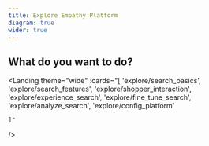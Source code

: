 ```yaml
---
title: Explore Empathy Platform
diagram: true
wider: true
---
```


## What do you want to do?

<Landing
    theme="wide"
    :cards="[
        'explore/search_basics',
        'explore/search_features',
        'explore/shopper_interaction',
        'explore/experience_search',
        'explore/fine_tune_search',
        'explore/analyze_search',
        'explore/config_platform'
        
    ]"
 />


<!--Temporarily hiding: 
    'explore/upload_feed',
    'explore/setup_search',
    'explore/understand_platform',
    'explore/tune_search',
    'explore/tune_navigation'

-->